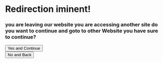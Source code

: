 <script>

    const queryString = window.location.search;
    const urlParams = new URLSearchParams(queryString);
    const page = urlParams.get('page')
    const from = urlParams.get('from')

    console.log("Url for Redirect:")
    console.log(page)

    console.log(document.getElementsByClassName("announce"))
        document.getElementsByClassName("announce").innerHTML = "wiki page _confiabled_ - in github and from 

    if (page == null) { window.location.href = "RequestError?code=page for redirect not found"}

    if (page == "https://github.com/gabrielramires/MinecraftServerMenu/wiki") { 
        document.getElementsByClassName("announce").innerHTML = "wiki page _confiabled_ - in github and from gabrielramires.";
    } else {
        document.getElementsByClassName("announce").innerHTML = "hmm. _maybe unreliable_ - not from gabrielramires.";
    }

    function Return() {
        if (from != null) {
            window.location.href = from;
        } else {
            window.location.href = "."
        };
    }

    function StartRedirect() {
        if (page != null) {
            window.location.href = page;
        } else {
            alert("page not found calling null")
            console.log("page not found calling null")
        }
    }

</script>

# Redirection iminent!

<p class="announce"></p>

<h3>you are leaving our website you are accessing another site do you want to continue and goto to other Website you have sure to continue?</h3>

<button onclick="StartRedirect()">Yes and Continue</button>\
<button onclick="Return()">No and Back</button>
